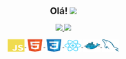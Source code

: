 <h2 align='center'>Olá! <img src="https://raw.githubusercontent.com/MartinHeinz/MartinHeinz/master/wave.gif" width="25px"></h2>

<div align='center'>
  <a href='https://github.com/aferanda'>
  <img height='150em' src='https://github-readme-stats.vercel.app/api?username=aferanda&show_icons=true&include_all_commits=true&count_private=true&theme=dracula'/>
  <img height='150em' src='https://github-readme-stats.vercel.app/api/top-langs/?username=aferanda&layout=compact&langs_count=7&theme=dracula'/>
</div>
<div style="display: inline_block" align='center'><br>
  <img align="center" alt="JavaScript" height="30" width="40" src="https://raw.githubusercontent.com/devicons/devicon/master/icons/javascript/javascript-plain.svg">
  <img align="center" alt="HTML5" height="30" width="40" src="https://raw.githubusercontent.com/devicons/devicon/master/icons/html5/html5-original.svg">
  <img align="center" alt="CSS3" height="30" width="40" src="https://raw.githubusercontent.com/devicons/devicon/master/icons/css3/css3-original.svg">
  <img align="center" alt="React" height="30" width="40" src="https://raw.githubusercontent.com/devicons/devicon/master/icons/react/react-original.svg">
  <img align="center" alt="Docker" height="30" width="40" src="https://raw.githubusercontent.com/devicons/devicon/master/icons/docker/docker-original.svg">
  <img align="center" alt="MySQL" height="30" width="40" src="https://raw.githubusercontent.com/devicons/devicon/master/icons/mysql/mysql-original.svg">
</div>

##
